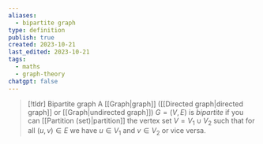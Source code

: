 ```yaml
---
aliases:
  - bipartite graph
type: definition
publish: true
created: 2023-10-21
last_edited: 2023-10-21
tags:
  - maths
  - graph-theory
chatgpt: false
---
```

>[!tldr] Bipartite graph
>A [[Graph|graph]] ([[Directed graph|directed graph]] or [[Graph|undirected graph]]) $G = (V,E)$ is *bipartite* if you can [[Partition (set)|partition]] the vertex set $V = V_1 \cup V_2$ such that for all $(u,v) \in E$ we have $u \in V_1$ and $v \in V_2$ or vice versa.

